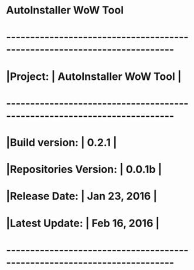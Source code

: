 # AutoInstaller WoW Tool

# -------------------------------------------------------------------------
# |Project:                               |     AutoInstaller WoW Tool    |
# -------------------------------------------------------------------------
# |Build version:                                |    0.2.1               |
# |Repositories Version:                         |    0.0.1b              |
# |Release Date:                                 | Jan 23, 2016           |
# |Latest Update:                                | Feb 16, 2016           |
# -------------------------------------------------------------------------